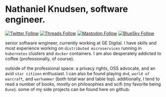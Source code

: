 # Nathaniel Knudsen, software engineer.
[![Twitter Follow](https://img.shields.io/badge/twitter-@stoicswe-blue?logo=twitter)](https://twitter.com/stoicswe) [![Threads Follow](https://img.shields.io/badge/threads-@stoicswe.eth-lavender?logo=threads)](https://www.threads.net/@stoicswe.eth) [![Mastodon Follow](https://img.shields.io/badge/mastodon-@stoicswe-purple?logo=mastodon)](https://mastodon.social/@stoicswe) [![BlueSky Follow](https://img.shields.io/badge/bluesky-@stoicswe.com_-blue?logo=blueprint)](https://bsky.app/profile/stoicswe.com) 

senior software wngineer, currently working at GE Digital. I have skills and most experience working on `distributed microservices` running in `kubernetes` clusters and `docker` containers. I am also desperately addicted to coffee (professionally, of course).

outside of the professional space: a privacy rights, OSS advocate, and an avid `star citizen` enthusiast. I can also be found playing `dnd`, `world of warcraft`, and `warhammer` (both total war and table top). additionally, I tend to read a number of books, mostly on philosophies and scifi (my favorite being `Dune`). some of my side projects can be found here on github.
